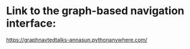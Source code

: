 # Link to the graph-based navigation interface:
https://graphnavtedtalks-annasun.pythonanywhere.com/
